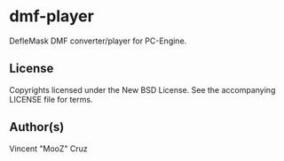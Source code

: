 dmf-player
=====
DefleMask DMF converter/player for PC-Engine.

## License
Copyrights licensed under the New BSD License. See the accompanying LICENSE file for terms.

## Author(s)
Vincent "MooZ" Cruz